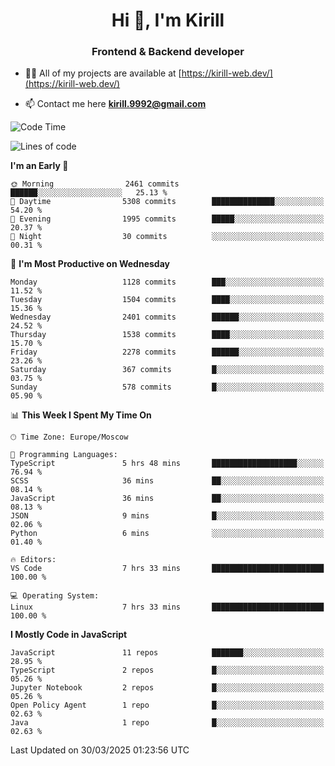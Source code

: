 <h1 align="center">Hi 👋, I'm Kirill</h1>
<h3 align="center">Frontend & Backend developer</h3>

- 👨‍💻 All of my projects are available at [https://kirill-web.dev/](https://kirill-web.dev/)

- 📫 Contact me here **kirill.9992@gmail.com**











<!--START_SECTION:waka-->
![Code Time](http://img.shields.io/badge/Code%20Time-2%2C187%20hrs%209%20mins-blue)

![Lines of code](https://img.shields.io/badge/From%20Hello%20World%20I%27ve%20Written-5.6%20million%20lines%20of%20code-blue)

**I'm an Early 🐤** 

```text
🌞 Morning                2461 commits        ██████░░░░░░░░░░░░░░░░░░░   25.13 % 
🌆 Daytime                5308 commits        ██████████████░░░░░░░░░░░   54.20 % 
🌃 Evening                1995 commits        █████░░░░░░░░░░░░░░░░░░░░   20.37 % 
🌙 Night                  30 commits          ░░░░░░░░░░░░░░░░░░░░░░░░░   00.31 % 
```
📅 **I'm Most Productive on Wednesday** 

```text
Monday                   1128 commits        ███░░░░░░░░░░░░░░░░░░░░░░   11.52 % 
Tuesday                  1504 commits        ████░░░░░░░░░░░░░░░░░░░░░   15.36 % 
Wednesday                2401 commits        ██████░░░░░░░░░░░░░░░░░░░   24.52 % 
Thursday                 1538 commits        ████░░░░░░░░░░░░░░░░░░░░░   15.70 % 
Friday                   2278 commits        ██████░░░░░░░░░░░░░░░░░░░   23.26 % 
Saturday                 367 commits         █░░░░░░░░░░░░░░░░░░░░░░░░   03.75 % 
Sunday                   578 commits         █░░░░░░░░░░░░░░░░░░░░░░░░   05.90 % 
```


📊 **This Week I Spent My Time On** 

```text
🕑︎ Time Zone: Europe/Moscow

💬 Programming Languages: 
TypeScript               5 hrs 48 mins       ███████████████████░░░░░░   76.94 % 
SCSS                     36 mins             ██░░░░░░░░░░░░░░░░░░░░░░░   08.14 % 
JavaScript               36 mins             ██░░░░░░░░░░░░░░░░░░░░░░░   08.13 % 
JSON                     9 mins              █░░░░░░░░░░░░░░░░░░░░░░░░   02.06 % 
Python                   6 mins              ░░░░░░░░░░░░░░░░░░░░░░░░░   01.40 % 

🔥 Editors: 
VS Code                  7 hrs 33 mins       █████████████████████████   100.00 % 

💻 Operating System: 
Linux                    7 hrs 33 mins       █████████████████████████   100.00 % 
```

**I Mostly Code in JavaScript** 

```text
JavaScript               11 repos            ███████░░░░░░░░░░░░░░░░░░   28.95 % 
TypeScript               2 repos             █░░░░░░░░░░░░░░░░░░░░░░░░   05.26 % 
Jupyter Notebook         2 repos             █░░░░░░░░░░░░░░░░░░░░░░░░   05.26 % 
Open Policy Agent        1 repo              █░░░░░░░░░░░░░░░░░░░░░░░░   02.63 % 
Java                     1 repo              █░░░░░░░░░░░░░░░░░░░░░░░░   02.63 % 
```




 Last Updated on 30/03/2025 01:23:56 UTC
<!--END_SECTION:waka-->

